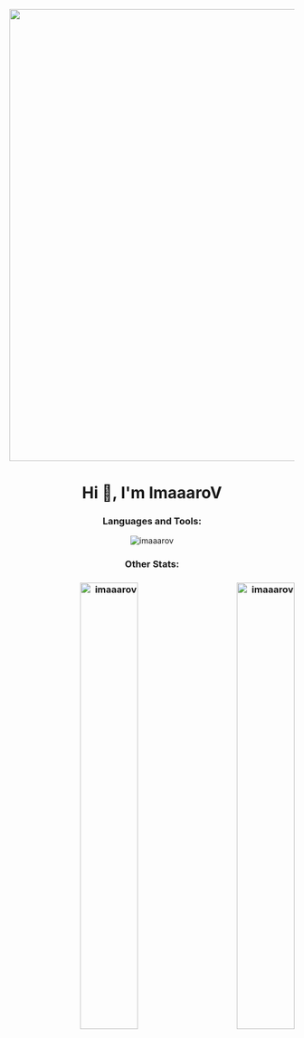 <p align="center"><img align="center" width="800px" src="https://imaaarov.ir/public/images/BitesizedWeeklyAffenpinscher-mobile(1).gif"></p>
<h1 align="center">Hi 👋, I'm ImaaaroV</h1>

<h3 align="center">Languages and Tools:</h3>

<p align="center"><img align="center" src="https://github-readme-stats.vercel.app/api/top-langs?username=imaaarov&show_icons=true&locale=en&layout=compact&theme=transparent" alt="imaaarov" /></p>
<h3 align="center"> Other Stats: <h3>


<p align="right"><img align="center"width="45%" src="https://streak-stats.demolab.com?user=imaaarov&theme=horizon&stroke=0300DD&border=white&ring=0520DD&fire=DD2727&currStreakNum=1300DD&sideNums=0500DD&sideLabels=DD2727&currStreakLabel=DD2727&dates=DD7676&background=DDDDDD00" alt="imaaarov" /><img width="45%" align="left" src="https://github-readme-stats.vercel.app/api?username=imaaarov&show_icons=true&locale=en&theme=transparent" alt="imaaarov" /></p>
